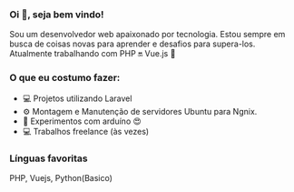 ### Oi 👋, seja bem vindo!
Sou um desenvolvedor web apaixonado por tecnologia. Estou sempre em busca de coisas novas para aprender e desafios para supera-los. Atualmente trabalhando com PHP 🔛 Vue.js 🏰

### O que eu costumo fazer:
- 💻 Projetos utilizando Laravel
- ⚙️ Montagem e Manutenção de servidores Ubuntu para Ngnix.
- 🔬 Experimentos com arduíno 😍 
- 💻 Trabalhos freelance (às vezes)

### Línguas favoritas
PHP, Vuejs, Python(Basico)
